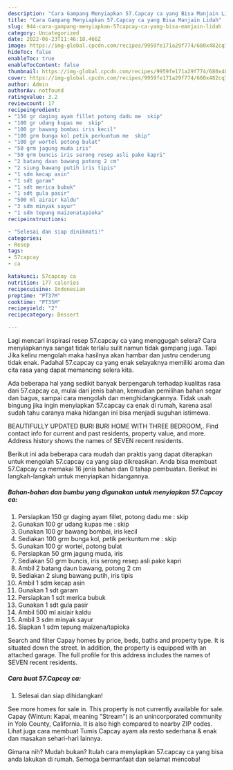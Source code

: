 ```yaml
---
description: "Cara Gampang Menyiapkan 57.Capcay ca yang Bisa Manjain Lidah"
title: "Cara Gampang Menyiapkan 57.Capcay ca yang Bisa Manjain Lidah"
slug: 944-cara-gampang-menyiapkan-57capcay-ca-yang-bisa-manjain-lidah
category: Uncategorized
date: 2022-06-23T11:46:18.466Z
image: https://img-global.cpcdn.com/recipes/9959fe171a29f774/680x482cq70/57capcay-ca-foto-resep-utama.jpg
hideToc: false
enableToc: true
enableTocContent: false
thumbnail: https://img-global.cpcdn.com/recipes/9959fe171a29f774/680x482cq70/57capcay-ca-foto-resep-utama.jpg
cover: https://img-global.cpcdn.com/recipes/9959fe171a29f774/680x482cq70/57capcay-ca-foto-resep-utama.jpg
author: Admin
authorAv: notfound
ratingvalue: 3.2
reviewcount: 17
recipeingredient:
- "150 gr daging ayam fillet potong dadu me  skip"
- "100 gr udang kupas me  skip"
- "100 gr bawang bombai iris kecil"
- "100 grm bunga kol petik perkuntum me  skip"
- "100 gr wortel potong bulat"
- "50 grm jagung muda iris"
- "50 grm buncis iris serong resep asli pake kapri"
- "2 batang daun bawang potong 2 cm"
- "2 siung bawang putih iris tipis"
- "1 sdm kecap asin"
- "1 sdt garam"
- "1 sdt merica bubuk"
- "1 sdt gula pasir"
- "500 ml airair kaldu"
- "3 sdm minyak sayur"
- "1 sdm tepung maizenatapioka"
recipeinstructions:

- "Selesai dan siap dinikmati!"
categories:
- Resep
tags:
- 57capcay
- ca

katakunci: 57capcay ca 
nutrition: 177 calories
recipecuisine: Indonesian
preptime: "PT37M"
cooktime: "PT35M"
recipeyield: "2"
recipecategory: Dessert

---
```



Lagi mencari inspirasi resep 57.capcay ca yang menggugah selera? Cara menyiapkannya sangat tidak terlalu sulit namun tidak gampang juga. Tapi Jika keliru mengolah maka hasilnya akan hambar dan justru cenderung tidak enak. Padahal 57.capcay ca yang enak selayaknya memiliki aroma dan cita rasa yang dapat memancing selera kita.


Ada beberapa hal yang sedikit banyak berpengaruh terhadap kualitas rasa dari 57.capcay ca, mulai dari jenis bahan, kemudian pemilihan bahan segar dan bagus, sampai cara mengolah dan menghidangkannya. Tidak usah bingung jika ingin menyiapkan 57.capcay ca enak di rumah, karena asal sudah tahu caranya maka hidangan ini bisa menjadi suguhan istimewa.

BEAUTIFULLY UPDATED BURI BURI HOME WITH THREE BEDROOM,. Find contact info for current and past residents, property value, and more. Address history shows the names of SEVEN recent residents.


Berikut ini ada beberapa cara mudah dan praktis yang dapat diterapkan untuk mengolah 57.capcay ca yang siap dikreasikan. Anda bisa membuat 57.Capcay ca memakai 16 jenis bahan dan 0 tahap pembuatan. Berikut ini langkah-langkah untuk menyiapkan hidangannya.

<!--inarticleads1-->

##### Bahan-bahan dan bumbu yang digunakan untuk menyiapkan 57.Capcay ca:

1. Persiapkan 150 gr daging ayam fillet, potong dadu me : skip
1. Gunakan 100 gr udang kupas me : skip
1. Gunakan 100 gr bawang bombai, iris kecil
1. Sediakan 100 grm bunga kol, petik perkuntum me : skip
1. Gunakan 100 gr wortel, potong bulat
1. Persiapkan 50 grm jagung muda, iris
1. Sediakan 50 grm buncis, iris serong resep asli pake kapri
1. Ambil 2 batang daun bawang, potong 2 cm
1. Sediakan 2 siung bawang putih, iris tipis
1. Ambil 1 sdm kecap asin
1. Gunakan 1 sdt garam
1. Persiapkan 1 sdt merica bubuk
1. Gunakan 1 sdt gula pasir
1. Ambil 500 ml air/air kaldu
1. Ambil 3 sdm minyak sayur
1. Siapkan 1 sdm tepung maizena/tapioka


Search and filter Capay homes by price, beds, baths and property type. It is situated down the street. In addition, the property is equipped with an attached garage. The full profile for this address includes the names of SEVEN recent residents. 

<!--inarticleads2-->

##### Cara buat 57.Capcay ca:


1. Selesai dan siap dihidangkan!

See more homes for sale in. This property is not currently available for sale. Capay (Wintun: Kapai, meaning &#34;Stream&#34;) is an unincorporated community in Yolo County, California. It is also high compared to nearby ZIP codes. Lihat juga cara membuat Tumis Capcay ayam ala resto sederhana &amp; enak dan masakan sehari-hari lainnya. 

Gimana nih? Mudah bukan? Itulah cara menyiapkan 57.capcay ca yang bisa anda lakukan di rumah. Semoga bermanfaat dan selamat mencoba!

